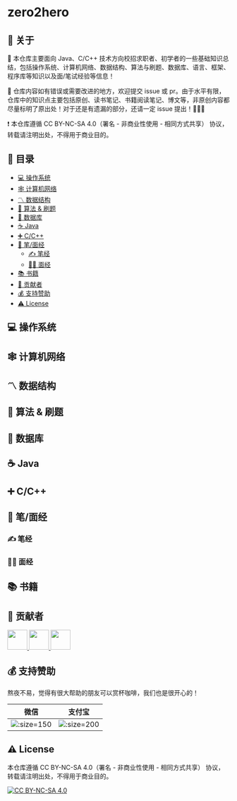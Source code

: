 # zero2hero

## 📢 关于

💯 本仓库主要面向 Java、C/C++ 技术方向校招求职者、初学者的一些基础知识总结，包括操作系统、计算机网络、数据结构、算法与刷题、数据库、语言、框架、程序库等知识以及面/笔试经验等信息！

🔔 仓库内容如有错误或需要改进的地方，欢迎提交 issue 或 pr。由于水平有限，仓库中的知识点主要包括原创、读书笔记、书籍阅读笔记、博文等，非原创内容都尽量标明了原出处！对于还是有遗漏的部分，还请一定 issue 提出！🙏🙏🙏

❗ 本仓库遵循 CC BY-NC-SA 4.0（署名 - 非商业性使用 - 相同方式共享） 协议，转载请注明出处，不得用于商业目的。

## 📇 目录

- [💻 操作系统](#system)
- [🕸 计算机网络](#network)
- [〽️ 数据结构](#data-structure)
- [🔋 算法 & 刷题](#algorithm)
- [💾 数据库](#database)
- [☕ Java](#java)
- [➕ C/C++](#cc)
- [📝 笔/面经](#interview)
	- [✍ 笔经](#write)
	- [👨‍💻 面经](#speak)
- [📚 书籍](#book)
- [👬 贡献者](#contributor)
- [💰 支持赞助](#support)
- [⚠ License](#license)


## 💻 操作系统
<a id="system"></a>

## 🕸 计算机网络
<a id="network"></a>

##  〽️ 数据结构
<a id="data-structure"></a>

## 🔋 算法 & 刷题
<a id="algorithm"></a>

## 💾 数据库
<a id="database"></a>

## ☕ Java
<a id="java"></a>

## ➕ C/C++
<a id="cc"></a>

## 📝 笔/面经
<a id="interview"></a>

### ✍ 笔经
<a id="write"></a>

### 👨‍💻 面经
<a id="speak"></a>

## 📚 书籍
<a id="book"></a>

## 👬 贡献者

<a id="contributor"></a>

<a href="https://github.com/cunyu1943">  
    <img src="https://avatars0.githubusercontent.com/u/22308895?s=460&u=4cc5bf82eef28356c0692fbd3bd796826f062a9c&v=4" width="45px">
</a>
<a href="https://github.com/MrSchnappi">  
    <img src="https://avatars3.githubusercontent.com/u/18361019?s=460&u=88abd720ec8300d532a1e0dab69f8a18dfde31f4&v=4" width="45px">
</a>
<a href="https://github.com/onefish-star">  
    <img src="https://avatars2.githubusercontent.com/u/55148402?s=400&v=4" width="45px">
</a>



## 💰 支持赞助

<a id="support"></a>

熬夜不易，觉得有很大帮助的朋友可以赏杯咖啡，我们也是很开心的！

| 微信                                                       | 支付宝                                                     |
| ---------------------------------------------------------- | ---------------------------------------------------------- |
| ![](https://s1.ax1x.com/2020/07/08/UZflJH.png ':size=150') | ![](https://s1.ax1x.com/2020/07/08/UZf1Wd.png ':size=200') |

## ⚠ License

<a id="license"></a>

本仓库遵循 CC BY-NC-SA 4.0（署名 - 非商业性使用 - 相同方式共享） 协议，转载请注明出处，不得用于商业目的。

[![CC BY-NC-SA 4.0](https://i.creativecommons.org/l/by-nc-sa/4.0/88x31.png)](https://github.com/cunyu1943/zero2hero/blob/main/LICENSE)